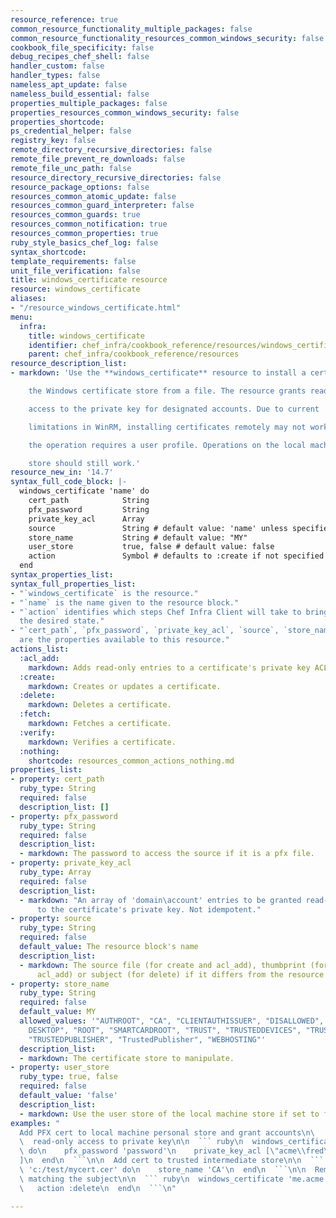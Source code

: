 ```yaml
---
resource_reference: true
common_resource_functionality_multiple_packages: false
common_resource_functionality_resources_common_windows_security: false
cookbook_file_specificity: false
debug_recipes_chef_shell: false
handler_custom: false
handler_types: false
nameless_apt_update: false
nameless_build_essential: false
properties_multiple_packages: false
properties_resources_common_windows_security: false
properties_shortcode: 
ps_credential_helper: false
registry_key: false
remote_directory_recursive_directories: false
remote_file_prevent_re_downloads: false
remote_file_unc_path: false
resource_directory_recursive_directories: false
resource_package_options: false
resources_common_atomic_update: false
resources_common_guard_interpreter: false
resources_common_guards: true
resources_common_notification: true
resources_common_properties: true
ruby_style_basics_chef_log: false
syntax_shortcode: 
template_requirements: false
unit_file_verification: false
title: windows_certificate resource
resource: windows_certificate
aliases:
- "/resource_windows_certificate.html"
menu:
  infra:
    title: windows_certificate
    identifier: chef_infra/cookbook_reference/resources/windows_certificate windows_certificate
    parent: chef_infra/cookbook_reference/resources
resource_description_list:
- markdown: 'Use the **windows_certificate** resource to install a certificate into

    the Windows certificate store from a file. The resource grants read-only

    access to the private key for designated accounts. Due to current

    limitations in WinRM, installing certificates remotely may not work if

    the operation requires a user profile. Operations on the local machine

    store should still work.'
resource_new_in: '14.7'
syntax_full_code_block: |-
  windows_certificate 'name' do
    cert_path            String
    pfx_password         String
    private_key_acl      Array
    source               String # default value: 'name' unless specified
    store_name           String # default value: "MY"
    user_store           true, false # default value: false
    action               Symbol # defaults to :create if not specified
  end
syntax_properties_list: 
syntax_full_properties_list:
- "`windows_certificate` is the resource."
- "`name` is the name given to the resource block."
- "`action` identifies which steps Chef Infra Client will take to bring the node into
  the desired state."
- "`cert_path`, `pfx_password`, `private_key_acl`, `source`, `store_name`, and `user_store`
  are the properties available to this resource."
actions_list:
  :acl_add:
    markdown: Adds read-only entries to a certificate's private key ACL.
  :create:
    markdown: Creates or updates a certificate.
  :delete:
    markdown: Deletes a certificate.
  :fetch:
    markdown: Fetches a certificate.
  :verify:
    markdown: Verifies a certificate.
  :nothing:
    shortcode: resources_common_actions_nothing.md
properties_list:
- property: cert_path
  ruby_type: String
  required: false
  description_list: []
- property: pfx_password
  ruby_type: String
  required: false
  description_list:
  - markdown: The password to access the source if it is a pfx file.
- property: private_key_acl
  ruby_type: Array
  required: false
  description_list:
  - markdown: "An array of 'domain\account' entries to be granted read-only access
      to the certificate's private key. Not idempotent."
- property: source
  ruby_type: String
  required: false
  default_value: The resource block's name
  description_list:
  - markdown: The source file (for create and acl_add), thumbprint (for delete and
      acl_add) or subject (for delete) if it differs from the resource block's name.
- property: store_name
  ruby_type: String
  required: false
  default_value: MY
  allowed_values: '"AUTHROOT", "CA", "CLIENTAUTHISSUER", "DISALLOWED", "MY", "REMOTE
    DESKTOP", "ROOT", "SMARTCARDROOT", "TRUST", "TRUSTEDDEVICES", "TRUSTEDPEOPLE",
    "TRUSTEDPUBLISHER", "TrustedPublisher", "WEBHOSTING"'
  description_list:
  - markdown: The certificate store to manipulate.
- property: user_store
  ruby_type: true, false
  required: false
  default_value: 'false'
  description_list:
  - markdown: Use the user store of the local machine store if set to false.
examples: "
  Add PFX cert to local machine personal store and grant accounts\n\
  \  read-only access to private key\n\n  ``` ruby\n  windows_certificate 'c:/test/mycert.pfx'\
  \ do\n    pfx_password 'password'\n    private_key_acl [\"acme\\fred\", \"pc\\jane\"\
  ]\n  end\n  ```\n\n  Add cert to trusted intermediate store\n\n  ``` ruby\n  windows_certificate\
  \ 'c:/test/mycert.cer' do\n    store_name 'CA'\n  end\n  ```\n\n  Remove all certificates\
  \ matching the subject\n\n  ``` ruby\n  windows_certificate 'me.acme.com' do\n \
  \   action :delete\n  end\n  ```\n"

---
```

